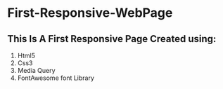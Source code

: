 # First-Responsive-WebPage
## This Is A First Responsive Page Created using:
1) Html5
2) Css3
3) Media Query
4) FontAwesome font Library

